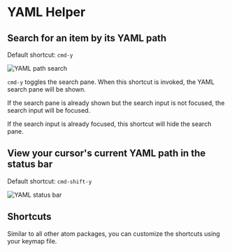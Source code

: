 # YAML Helper

## Search for an item by its YAML path

Default shortcut: `cmd-y`

![YAML path search](http://oi63.tinypic.com/s13jgm.jpg)

`cmd-y` toggles the search pane.
When this shortcut is invoked, the YAML search pane will be shown.

If the search pane is already shown but the search input is not focused, the search input will be focused.

If the search input is already focused, this shortcut will hide the search pane.

## View your cursor's current YAML path in the status bar

Default shortcut: `cmd-shift-y`

![YAML status bar](http://oi67.tinypic.com/2jcsmci.jpg)

## Shortcuts
Similar to all other atom packages, you can customize the shortcuts using your keymap file.
